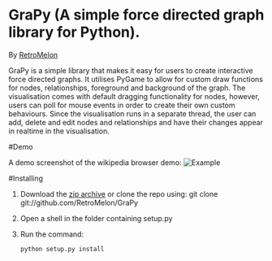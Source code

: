 GraPy (A simple force directed graph library for Python).
====================
By [RetroMelon](https://github.com/RetroMelon)

GraPy is a simple library that makes it easy for users to create interactive force directed graphs. It utilises PyGame to allow for custom draw functions for nodes, relationships, foreground and background of the graph. The visualisation comes with default dragging functionality for nodes, however, users can poll for mouse events in order to create their own custom behaviours. Since the visualisation runs in a separate thread, the user can add, delete and edit nodes and relationships and have their changes appear in realtime in the visualisation.

#Demo

A demo screenshot of the wikipedia browser demo:
![Example](https://github.com/RetroMelon/GraPy/blob/master/docs/Wikipedia%20Browser.png?raw=true)


#Installing

1. Download the [zip archive](https://github.com/RetroMelon/GraPy/archive/master.zip) or clone the repo using:
    git clone git://github.com/RetroMelon/GraPy

2. Open a shell in the folder containing setup.py
3. Run the command:

    ```python setup.py install```

